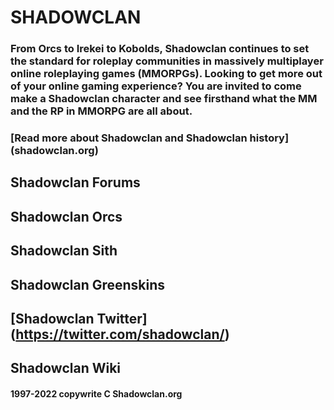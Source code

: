 # SHADOWCLAN
### From Orcs to Irekei to Kobolds, Shadowclan continues to set the standard for roleplay communities in massively multiplayer online roleplaying games (MMORPGs). Looking to get more out of your online gaming experience? You are invited to come make a Shadowclan character and see firsthand what the MM and the RP in MMORPG are all about. 
### [Read more about Shadowclan and Shadowclan history] (shadowclan.org)

## Shadowclan Forums
## Shadowclan Orcs
## Shadowclan Sith
## Shadowclan Greenskins
## [Shadowclan Twitter] (https://twitter.com/shadowclan/)
## Shadowclan Wiki


#### 1997-2022 copywrite C Shadowclan.org
